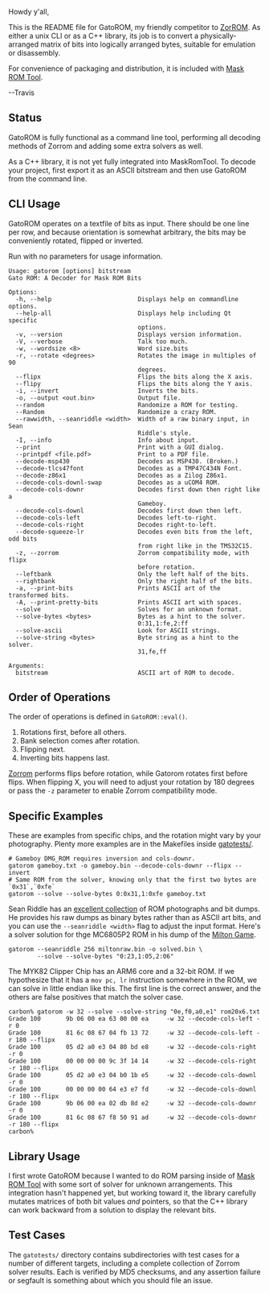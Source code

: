 Howdy y'all,

This is the README file for GatoROM, my friendly competitor to
[ZorROM](https://github.com/JohnDMcMaster/zorrom).  As either a unix
CLI or as a C++ library, its job is to convert a physically-arranged
matrix of bits into logically arranged bytes, suitable for emulation
or disassembly.

For convenience of packaging and distribution, it is included with
[Mask ROM Tool](https://github.com/travisgoodspeed/maskromtool/).

--Travis

## Status

GatoROM is fully functional as a command line tool, performing all
decoding methods of Zorrom and adding some extra solvers as well.

As a C++ library, it is not yet fully integrated into MaskRomTool.  To
decode your project, first export it as an ASCII bitstream and then
use GatoROM from the command line.

## CLI Usage

GatoROM operates on a textfile of bits as input.  There should be one
line per row, and because orientation is somewhat arbitrary, the
bits may be conveniently rotated, flipped or inverted.

Run with no parameters for usage information.

```
Usage: gatorom [options] bitstream
Gato ROM: A Decoder for Mask ROM Bits

Options:
  -h, --help                        Displays help on commandline options.
  --help-all                        Displays help including Qt specific
                                    options.
  -v, --version                     Displays version information.
  -V, --verbose                     Talk too much.
  -w, --wordsize <8>                Word size.bits
  -r, --rotate <degrees>            Rotates the image in multiples of 90
                                    degrees.
  --flipx                           Flips the bits along the X axis.
  --flipy                           Flips the bits along the Y axis.
  -i, --invert                      Inverts the bits.
  -o, --output <out.bin>            Output file.
  --random                          Randomize a ROM for testing.
  --Random                          Randomize a crazy ROM.
  --rawwidth, --seanriddle <width>  Width of a raw binary input, in Sean
                                    Riddle's style.
  -I, --info                        Info about input.
  --print                           Print with a GUI dialog.
  --printpdf <file.pdf>             Print to a PDF file.
  --decode-msp430                   Decodes as MSP430. (Broken.)
  --decode-tlcs47font               Decodes as a TMP47C434N Font.
  --decode-z86x1                    Decodes as a Zilog Z86x1.
  --decode-cols-downl-swap          Decodes as a uCOM4 ROM.
  --decode-cols-downr               Decodes first down then right like a
                                    Gameboy.
  --decode-cols-downl               Decodes first down then left.
  --decode-cols-left                Decodes left-to-right.
  --decode-cols-right               Decodes right-to-left.
  --decode-squeeze-lr               Decodes even bits from the left, odd bits
                                    from right like in the TMS32C15.
  -z, --zorrom                      Zorrom compatibility mode, with flipx
                                    before rotation.
  --leftbank                        Only the left half of the bits.
  --rightbank                       Only the right half of the bits.
  -a, --print-bits                  Prints ASCII art of the transformed bits.
  -A, --print-pretty-bits           Prints ASCII art with spaces.
  --solve                           Solves for an unknown format.
  --solve-bytes <bytes>             Bytes as a hint to the solver.
                                    0:31,1:fe,2:ff
  --solve-ascii                     Look for ASCII strings.
  --solve-string <bytes>            Byte string as a hint to the solver.
                                    31,fe,ff

Arguments:
  bitstream                         ASCII art of ROM to decode.
```


## Order of Operations

The order of operations is defined in `GatoROM::eval()`.

1. Rotations first, before all others.
2. Bank selection comes after rotation.
3. Flipping next.
4. Inverting bits happens last.

[Zorrom](https://github.com/JohnDMcMaster/zorrom) performs flips
before rotation, while Gatorom rotates first before flips.  When
flipping X, you will need to adjust your rotation by 180 degrees or
pass the `-z` parameter to enable Zorrom compatibility mode.


## Specific Examples

These are examples from specific chips, and the rotation might vary by
your photography.  Plenty more examples are in the Makefiles inside
[gatotests/](gatotests/).

```
# Gameboy DMG_ROM requires inversion and cols-downr.
gatorom gameboy.txt -o gameboy.bin --decode-cols-downr --flipx --invert
# Same ROM from the solver, knowing only that the first two bytes are `0x31`,`0xfe`
gatorom --solve --solve-bytes 0:0x31,1:0xfe gameboy.txt
```

Sean Riddle has an [excellent
collection](https://seanriddle.com/decap.html) of ROM photographs and
bit dumps.  He provides his raw dumps as binary bytes rather than as
ASCII art bits, and you can use the `--seanriddle <width>` flag to
adjust the input format.  Here's a solver solution for thge MC6805P2
ROM in his dump of the [Milton
Game](https://seanriddle.com/mc6805p2.html).

```
gatorom --seanriddle 256 miltonraw.bin -o solved.bin \
        --solve --solve-bytes "0:23,1:05,2:06"
```

The MYK82 Clipper Chip has an ARM6 core and a 32-bit ROM.  If we
hypothesize that it has a `mov pc, lr` instruction somewhere in the
ROM, we can solve in little endian like this.  The first line is the
correct answer, and the others are false positives that match the
solver case.

```
carbon% gatorom -w 32 --solve --solve-string "0e,f0,a0,e1" rom20x6.txt
Grade 100   	9b 06 00 ea 63 00 00 ea 	-w 32 --decode-cols-left -r 0 
Grade 100   	81 6c 08 67 04 fb 13 72 	-w 32 --decode-cols-left -r 180 --flipx 
Grade 100   	05 d2 a0 e3 04 80 bd e8 	-w 32 --decode-cols-right -r 0 
Grade 100   	00 00 00 00 9c 3f 14 14 	-w 32 --decode-cols-right -r 180 --flipx 
Grade 100   	05 d2 a0 e3 04 b0 1b e5 	-w 32 --decode-cols-downl -r 0 
Grade 100   	00 00 00 00 64 e3 e7 fd 	-w 32 --decode-cols-downl -r 180 --flipx 
Grade 100   	9b 06 00 ea 02 db 8d e2 	-w 32 --decode-cols-downr -r 0 
Grade 100   	81 6c 08 67 f8 50 91 ad 	-w 32 --decode-cols-downr -r 180 --flipx 
carbon% 
```

## Library Usage

I first wrote GatoROM because I wanted to do ROM parsing inside of
[Mask ROM Tool](https://github.com/travisgoodspeed/maskromtool/) with
some sort of solver for unknown arrangements.  This integration hasn't
happened yet, but working toward it, the library carefully mutates
matrices of both bit values *and* pointers, so that the C++ library
can work backward from a solution to display the relevant bits.


## Test Cases

The `gatotests/` directory contains subdirectories with test cases for
a number of different targets, including a complete collection of
Zorrom solver results.  Each is verified by MD5 checksums, and any
assertion failure or segfault is something about which you should file
an issue.


